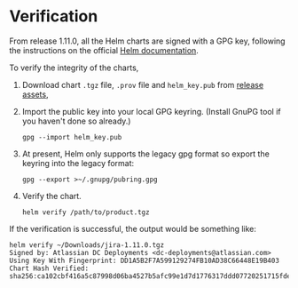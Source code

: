 # Verification

From release 1.11.0, all the Helm charts are signed with a GPG key, following the instructions on the official [Helm documentation](https://helm.sh/docs/topics/provenance/). 

To verify the integrity of the charts, 
1. Download chart `.tgz` file, `.prov` file and `helm_key.pub` from [release assets](https://github.com/atlassian/data-center-helm-charts/releases), 

2. Import the public key into your local GPG keyring. (Install GnuPG tool if you haven't done so already.) 
    
    ```shell
    gpg --import helm_key.pub 
    ```
   
3. At present, Helm only supports the legacy gpg format so export the keyring into the legacy format:
    ```
    gpg --export >~/.gnupg/pubring.gpg
    ```
   
4. Verify the chart.
    ```
    helm verify /path/to/product.tgz 
    ```
   
If the verification is successful, the output would be something like: 
```shell
helm verify ~/Downloads/jira-1.11.0.tgz                                                                         
Signed by: Atlassian DC Deployments <dc-deployments@atlassian.com>
Using Key With Fingerprint: DD1A5B2F7A599129274FB10AD38C66448E19B403
Chart Hash Verified: sha256:ca102cbf416a5c87998d06ba4527b5afc99e1d7d1776317ddd07720251715fde
```